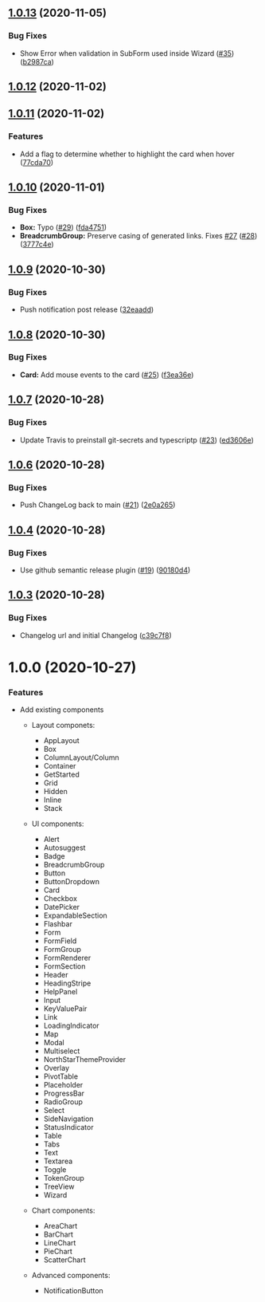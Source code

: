 ## [1.0.13](https://github.com/aws/aws-northstar/compare/v1.0.12...v1.0.13) (2020-11-05)


### Bug Fixes

* Show Error when validation in SubForm used inside Wizard ([#35](https://github.com/aws/aws-northstar/issues/35)) ([b2987ca](https://github.com/aws/aws-northstar/commit/b2987ca1b8329f7bc81ebe9b5c95e1a89645ce21))

## [1.0.12](https://github.com/aws/aws-northstar/compare/v1.0.11...v1.0.12) (2020-11-02)

## [1.0.11](https://github.com/aws/aws-northstar/compare/v1.0.10...v1.0.11) (2020-11-02)


### Features

* Add a flag to determine whether to highlight the card when hover ([77cda70](https://github.com/aws/aws-northstar/commit/77cda70f34b0a736157ac6df5bbcdb36960d29ec))

## [1.0.10](https://github.com/aws/aws-northstar/compare/v1.0.9...v1.0.10) (2020-11-01)


### Bug Fixes

* **Box:** Typo ([#29](https://github.com/aws/aws-northstar/issues/29)) ([fda4751](https://github.com/aws/aws-northstar/commit/fda4751624f36f3a6b1aadfbe42c64fafcfd7c68))
* **BreadcrumbGroup:** Preserve casing of generated links. Fixes [#27](https://github.com/aws/aws-northstar/issues/27) ([#28](https://github.com/aws/aws-northstar/issues/28)) ([3777c4e](https://github.com/aws/aws-northstar/commit/3777c4eeb1e35519f923076dd3a8ea662ecedc32))

## [1.0.9](https://github.com/aws/aws-northstar/compare/v1.0.8...v1.0.9) (2020-10-30)


### Bug Fixes

* Push notification post release ([32eaadd](https://github.com/aws/aws-northstar/commit/32eaaddd13ebe4b72f20d86d2982d1209086dc98))

## [1.0.8](https://github.com/aws/aws-northstar/compare/v1.0.7...v1.0.8) (2020-10-30)


### Bug Fixes

* **Card:** Add mouse events to the card ([#25](https://github.com/aws/aws-northstar/issues/25)) ([f3ea36e](https://github.com/aws/aws-northstar/commit/f3ea36e73cda1b755fba200332e9ac02ad7f2faf))

## [1.0.7](https://github.com/aws/aws-northstar/compare/v1.0.6...v1.0.7) (2020-10-28)


### Bug Fixes

* Update Travis to preinstall git-secrets and typescriptp ([#23](https://github.com/aws/aws-northstar/issues/23)) ([ed3606e](https://github.com/aws/aws-northstar/commit/ed3606e3ed956ddc8c37b3098fc5de823ea91724))

## [1.0.6](https://github.com/aws/aws-northstar/compare/v1.0.5...v1.0.6) (2020-10-28)


### Bug Fixes

* Push ChangeLog back to main ([#21](https://github.com/aws/aws-northstar/issues/21)) ([2e0a265](https://github.com/aws/aws-northstar/commit/2e0a2651e7522caeca2e94ef088ce42420d299f3))

## [1.0.4](https://github.com/aws/aws-northstar/compare/v1.0.3...v1.0.4) (2020-10-28)


### Bug Fixes

* Use github semantic release plugin ([#19](https://github.com/aws/aws-northstar/issues/19)) ([90180d4](https://github.com/aws/aws-northstar/commit/90180d4aef2f61121b6d0be20d5f1a42af3d012b))

## [1.0.3](https://github.com/aws/aws-northstar/compare/v1.0.2...v1.0.3) (2020-10-28)


### Bug Fixes

* Changelog url and initial Changelog ([c39c7f8](https://github.com/aws/aws-northstar/commit/c39c7f8aaec9ffb9f5ba1d10841715a2c8d19822))

# 1.0.0 (2020-10-27)

### Features

* Add existing components

    * Layout componets:
        * AppLayout
        * Box
        * ColumnLayout/Column
        * Container
        * GetStarted
        * Grid
        * Hidden
        * Inline
        * Stack

    * UI components:
        * Alert
        * Autosuggest
        * Badge
        * BreadcrumbGroup
        * Button
        * ButtonDropdown
        * Card
        * Checkbox
        * DatePicker
        * ExpandableSection
        * Flashbar
        * Form
        * FormField
        * FormGroup
        * FormRenderer
        * FormSection
        * Header
        * HeadingStripe
        * HelpPanel
        * Input
        * KeyValuePair
        * Link
        * LoadingIndicator
        * Map
        * Modal
        * Multiselect
        * NorthStarThemeProvider
        * Overlay
        * PivotTable
        * Placeholder
        * ProgressBar
        * RadioGroup
        * Select
        * SideNavigation
        * StatusIndicator
        * Table
        * Tabs
        * Text
        * Textarea
        * Toggle
        * TokenGroup
        * TreeView
        * Wizard

    * Chart components:
        * AreaChart
        * BarChart
        * LineChart
        * PieChart
        * ScatterChart

    * Advanced components:
        * NotificationButton


[//]: <> (The release notes will be generated in the pipeline during build time. This is a placeholder.)

